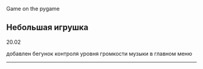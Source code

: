 

Game on the pygame

Небольшая игрушка
---

20.02 

добавлен бегунок контроля уровня громкости музыки в главном меню

---
